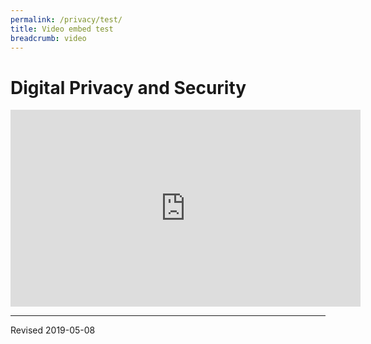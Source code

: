 ```yaml
---
permalink: /privacy/test/
title: Video embed test
breadcrumb: video
---
```


# Digital Privacy and Security

<iframe width="560" height="315" src="https://www.youtube.com/embed/iH8b-5BxtuY" frameborder="0" allow="accelerometer; autoplay; encrypted-media; gyroscope; picture-in-picture" allowfullscreen></iframe>

----
Revised 2019-05-08